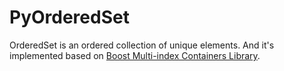 PyOrderedSet
============

OrderedSet is an ordered collection of unique elements.
And it's implemented based on [Boost Multi-index Containers Library](http://www.boost.org/doc/libs/release/libs/multi_index/doc/index.html).
